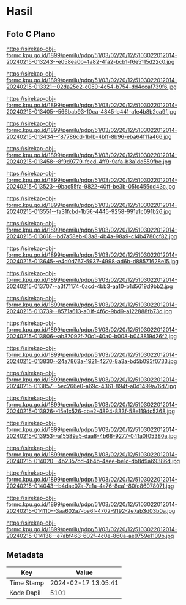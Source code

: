 # Hasil

## Foto C Plano

https://sirekap-obj-formc.kpu.go.id/1899/pemilu/pdpr/51/03/02/20/12/5103022012014-20240215-013243--e058ea0b-4a82-4fa2-bcb1-f6e5115d22c0.jpg

https://sirekap-obj-formc.kpu.go.id/1899/pemilu/pdpr/51/03/02/20/12/5103022012014-20240215-013321--02da25e2-c059-4c54-b754-dd4ccaf739f6.jpg

https://sirekap-obj-formc.kpu.go.id/1899/pemilu/pdpr/51/03/02/20/12/5103022012014-20240215-013405--566bab93-10ca-4845-b441-a1e4b8b2ca9f.jpg

https://sirekap-obj-formc.kpu.go.id/1899/pemilu/pdpr/51/03/02/20/12/5103022012014-20240215-013434--f87786cd-1b1b-4bff-8b96-eba64f11a466.jpg

https://sirekap-obj-formc.kpu.go.id/1899/pemilu/pdpr/51/03/02/20/12/5103022012014-20240215-013458--8f9d9779-fced-4ff9-9afa-b3a1dd559fbe.jpg

https://sirekap-obj-formc.kpu.go.id/1899/pemilu/pdpr/51/03/02/20/12/5103022012014-20240215-013523--9bac55fa-9822-40ff-be3b-05fc455dd43c.jpg

https://sirekap-obj-formc.kpu.go.id/1899/pemilu/pdpr/51/03/02/20/12/5103022012014-20240215-013551--fa31fcbd-1b56-4445-9258-991a1c091b26.jpg

https://sirekap-obj-formc.kpu.go.id/1899/pemilu/pdpr/51/03/02/20/12/5103022012014-20240215-013618--bd7a58eb-03a8-4b4a-98a9-c14b4780cf82.jpg

https://sirekap-obj-formc.kpu.go.id/1899/pemilu/pdpr/51/03/02/20/12/5103022012014-20240215-013645--e4d0d767-5937-4998-ad6b-d88571628e15.jpg

https://sirekap-obj-formc.kpu.go.id/1899/pemilu/pdpr/51/03/02/20/12/5103022012014-20240215-013707--a3f71174-0acd-4bb3-aa10-b1d5619d9bb2.jpg

https://sirekap-obj-formc.kpu.go.id/1899/pemilu/pdpr/51/03/02/20/12/5103022012014-20240215-013739--8571a613-a01f-4f6c-9bd9-a122888fb73d.jpg

https://sirekap-obj-formc.kpu.go.id/1899/pemilu/pdpr/51/03/02/20/12/5103022012014-20240215-013806--ab37092f-70c1-40a0-b008-b043819d26f2.jpg

https://sirekap-obj-formc.kpu.go.id/1899/pemilu/pdpr/51/03/02/20/12/5103022012014-20240215-013830--24a7863a-1921-4270-8a3a-bd5b093f0733.jpg

https://sirekap-obj-formc.kpu.go.id/1899/pemilu/pdpr/51/03/02/20/12/5103022012014-20240215-013857--5ec266e0-a69c-4361-894f-a0d1499a76d7.jpg

https://sirekap-obj-formc.kpu.go.id/1899/pemilu/pdpr/51/03/02/20/12/5103022012014-20240215-013926--15e1c526-cbe2-4894-833f-58e119dc5368.jpg

https://sirekap-obj-formc.kpu.go.id/1899/pemilu/pdpr/51/03/02/20/12/5103022012014-20240215-013953--a15589a5-daa8-4b68-9277-041a0f05380a.jpg

https://sirekap-obj-formc.kpu.go.id/1899/pemilu/pdpr/51/03/02/20/12/5103022012014-20240215-014020--4b2357cd-4b4b-4aee-be1c-db8d9a69386d.jpg

https://sirekap-obj-formc.kpu.go.id/1899/pemilu/pdpr/51/03/02/20/12/5103022012014-20240215-014043--b4dae07a-7e1a-4a76-8ea1-80fc86078071.jpg

https://sirekap-obj-formc.kpu.go.id/1899/pemilu/pdpr/51/03/02/20/12/5103022012014-20240215-014110--3aa602a7-be6f-4702-9192-2e7ab3d03b0a.jpg

https://sirekap-obj-formc.kpu.go.id/1899/pemilu/pdpr/51/03/02/20/12/5103022012014-20240215-014138--e7abf463-602f-4c0e-860a-ae9759e1109b.jpg


## Metadata

| Key        | Value               |
| ---------- | ------------------- |
| Time Stamp | 2024-02-17 13:05:41 |
| Kode Dapil | 5101                |



